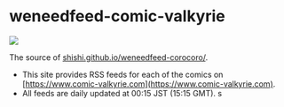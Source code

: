 # weneedfeed-comic-valkyrie

[![](https://github.com/shishi/weneedfeed-corocoro/workflows/publish/badge)](https://github.com/shishi/weneedfeed-corocoro/actions?query=workflow%3Apublish)

The source of [shishi.github.io/weneedfeed-corocoro/](https://shishi.github.io/weneedfeed-corocoro).

- This site provides RSS feeds for each of the comics
  on [https://www.comic-valkyrie.com](https://www.comic-valkyrie.com).
- All feeds are daily updated at 00:15 JST (15:15 GMT).
  s

